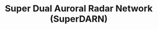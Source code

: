 ---
layout: default
description: 'SuperDARN stands for Super Dual Auroral Radar Network. The network consists
  of more than 30 low-power HF radars that look into Earth''s upper atmosphere beginning
  at mid-latitudes and extending into the polar regions. The radars operate continuously
  and observe the motion of charged particles (plasma) in the ionosphere and other
  effects that provide scientists with information on Earth''s space environment.
  The knowledge gained from this work provides insight into space weather hazards
  including radiation exposure for high-altitude travelers and disruptions to communication
  networks, navigation systems (GPS), and electrical power grids.


  The SuperDARN Research Group at Virginia Tech (VT) collaborates with an international
  community of scientists and engineers to operate radars and share data. The VT Group
  operates five radars. For a summary of the radars and their affiliations, visit
  the Radar Maps/Tables/Links web page. '
programmatic_access: No programmatic access
record_last_updated: Fri, 11 Feb 2022 14:05:07 GMT
shortname: superdarn
title: Super Dual Auroral Radar Network (SuperDARN)
uuid: 08d4c604-fb54-450d-87a2-ca1229cbc37a
website_link: http://vt.superdarn.org/tiki-index.php
---